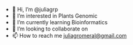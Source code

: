 - 👋 Hi, I’m @juliagrp
- 👀 I’m interested in Plants Genomic
- 🌱 I’m currently learning Bioinformatics
- 💞️ I’m looking to collaborate on 
- 📫 How to reach me juliagromeral@gmail.com

<!---
juliagrp/juliagrp is a ✨ special ✨ repository because its `README.md` (this file) appears on your GitHub profile.
You can click the Preview link to take a look at your changes.
--->
